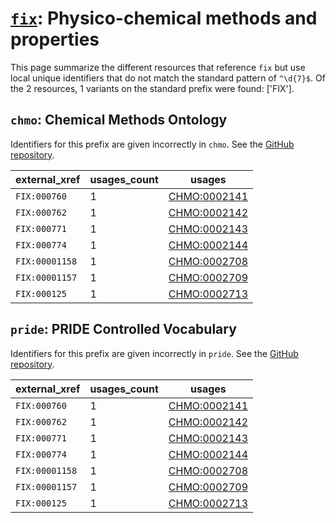 # [`fix`](https://bioregistry.io/fix): Physico-chemical methods and properties

This page summarize the different resources that reference `fix`
but use local unique identifiers that do not match the standard pattern of
`^\d{7}$`. Of the 2 resources,
1 variants on the standard prefix were found: ['FIX'].

## `chmo`: Chemical Methods Ontology

Identifiers for this prefix are given incorrectly in `chmo`. See the [GitHub repository](https://github.com/rsc-ontologies/rsc-cmo).

| external_xref   |   usages_count | usages                                                      |
|-----------------|----------------|-------------------------------------------------------------|
| `FIX:000760`    |              1 | [CHMO:0002141](http://purl.obolibrary.org/obo/CHMO_0002141) |
| `FIX:000762`    |              1 | [CHMO:0002142](http://purl.obolibrary.org/obo/CHMO_0002142) |
| `FIX:000771`    |              1 | [CHMO:0002143](http://purl.obolibrary.org/obo/CHMO_0002143) |
| `FIX:000774`    |              1 | [CHMO:0002144](http://purl.obolibrary.org/obo/CHMO_0002144) |
| `FIX:00001158`  |              1 | [CHMO:0002708](http://purl.obolibrary.org/obo/CHMO_0002708) |
| `FIX:00001157`  |              1 | [CHMO:0002709](http://purl.obolibrary.org/obo/CHMO_0002709) |
| `FIX:000125`    |              1 | [CHMO:0002713](http://purl.obolibrary.org/obo/CHMO_0002713) |

## `pride`: PRIDE Controlled Vocabulary

Identifiers for this prefix are given incorrectly in `pride`. See the [GitHub repository](https://github.com/PRIDE-Utilities/pride-ontology).

| external_xref   |   usages_count | usages                                                      |
|-----------------|----------------|-------------------------------------------------------------|
| `FIX:000760`    |              1 | [CHMO:0002141](http://purl.obolibrary.org/obo/CHMO_0002141) |
| `FIX:000762`    |              1 | [CHMO:0002142](http://purl.obolibrary.org/obo/CHMO_0002142) |
| `FIX:000771`    |              1 | [CHMO:0002143](http://purl.obolibrary.org/obo/CHMO_0002143) |
| `FIX:000774`    |              1 | [CHMO:0002144](http://purl.obolibrary.org/obo/CHMO_0002144) |
| `FIX:00001158`  |              1 | [CHMO:0002708](http://purl.obolibrary.org/obo/CHMO_0002708) |
| `FIX:00001157`  |              1 | [CHMO:0002709](http://purl.obolibrary.org/obo/CHMO_0002709) |
| `FIX:000125`    |              1 | [CHMO:0002713](http://purl.obolibrary.org/obo/CHMO_0002713) |

